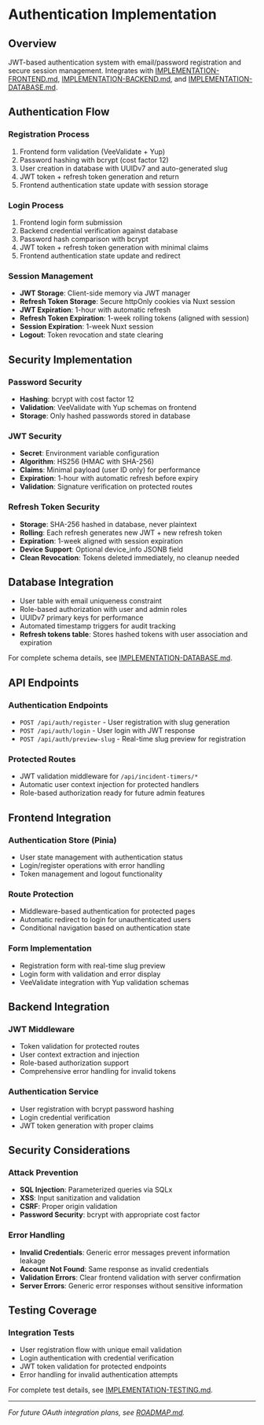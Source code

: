 # Authentication Implementation

## Overview
JWT-based authentication system with email/password registration and secure session management. Integrates with [IMPLEMENTATION-FRONTEND.md](IMPLEMENTATION-FRONTEND.md), [IMPLEMENTATION-BACKEND.md](IMPLEMENTATION-BACKEND.md), and [IMPLEMENTATION-DATABASE.md](IMPLEMENTATION-DATABASE.md).

## Authentication Flow

### Registration Process
1. Frontend form validation (VeeValidate + Yup)
2. Password hashing with bcrypt (cost factor 12)
3. User creation in database with UUIDv7 and auto-generated slug
4. JWT token + refresh token generation and return
5. Frontend authentication state update with session storage

### Login Process
1. Frontend login form submission
2. Backend credential verification against database
3. Password hash comparison with bcrypt
4. JWT token + refresh token generation with minimal claims
5. Frontend authentication state update and redirect

### Session Management
- **JWT Storage**: Client-side memory via JWT manager
- **Refresh Token Storage**: Secure httpOnly cookies via Nuxt session
- **JWT Expiration**: 1-hour with automatic refresh
- **Refresh Token Expiration**: 1-week rolling tokens (aligned with session)
- **Session Expiration**: 1-week Nuxt session
- **Logout**: Token revocation and state clearing

## Security Implementation

### Password Security
- **Hashing**: bcrypt with cost factor 12
- **Validation**: VeeValidate with Yup schemas on frontend
- **Storage**: Only hashed passwords stored in database

### JWT Security
- **Secret**: Environment variable configuration
- **Algorithm**: HS256 (HMAC with SHA-256)
- **Claims**: Minimal payload (user ID only) for performance
- **Expiration**: 1-hour with automatic refresh before expiry
- **Validation**: Signature verification on protected routes

### Refresh Token Security
- **Storage**: SHA-256 hashed in database, never plaintext
- **Rolling**: Each refresh generates new JWT + new refresh token
- **Expiration**: 1-week aligned with session expiration
- **Device Support**: Optional device_info JSONB field
- **Clean Revocation**: Tokens deleted immediately, no cleanup needed

## Database Integration
- User table with email uniqueness constraint
- Role-based authorization with user and admin roles
- UUIDv7 primary keys for performance
- Automated timestamp triggers for audit tracking
- **Refresh tokens table**: Stores hashed tokens with user association and expiration

For complete schema details, see [IMPLEMENTATION-DATABASE.md](IMPLEMENTATION-DATABASE.md).

## API Endpoints

### Authentication Endpoints
- `POST /api/auth/register` - User registration with slug generation
- `POST /api/auth/login` - User login with JWT response
- `POST /api/auth/preview-slug` - Real-time slug preview for registration

### Protected Routes
- JWT validation middleware for `/api/incident-timers/*`
- Automatic user context injection for protected handlers
- Role-based authorization ready for future admin features

## Frontend Integration

### Authentication Store (Pinia)
- User state management with authentication status
- Login/register operations with error handling
- Token management and logout functionality

### Route Protection
- Middleware-based authentication for protected pages
- Automatic redirect to login for unauthenticated users
- Conditional navigation based on authentication state

### Form Implementation
- Registration form with real-time slug preview
- Login form with validation and error display
- VeeValidate integration with Yup validation schemas

## Backend Integration

### JWT Middleware
- Token validation for protected routes
- User context extraction and injection
- Role-based authorization support
- Comprehensive error handling for invalid tokens

### Authentication Service
- User registration with bcrypt password hashing
- Login credential verification
- JWT token generation with proper claims

## Security Considerations

### Attack Prevention
- **SQL Injection**: Parameterized queries via SQLx
- **XSS**: Input sanitization and validation
- **CSRF**: Proper origin validation
- **Password Security**: bcrypt with appropriate cost factor

### Error Handling
- **Invalid Credentials**: Generic error messages prevent information leakage
- **Account Not Found**: Same response as invalid credentials
- **Validation Errors**: Clear frontend validation with server confirmation
- **Server Errors**: Generic error responses without sensitive information

## Testing Coverage

### Integration Tests
- User registration flow with unique email validation
- Login authentication with credential verification
- JWT token validation for protected endpoints
- Error handling for invalid authentication attempts

For complete test details, see [IMPLEMENTATION-TESTING.md](IMPLEMENTATION-TESTING.md).

---

*For future OAuth integration plans, see [ROADMAP.md](ROADMAP.md).*